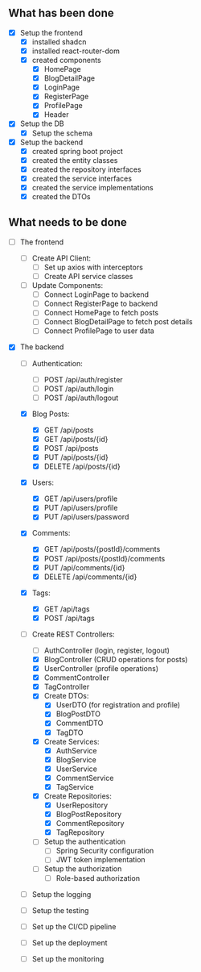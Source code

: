 ## What has been done

- [x] Setup the frontend
  - [x] installed shadcn
  - [x] installed react-router-dom
  - [x] created components
    - [x] HomePage
    - [x] BlogDetailPage
    - [x] LoginPage
    - [x] RegisterPage
    - [x] ProfilePage
    - [x] Header
- [x] Setup the DB
  - [x] Setup the schema
- [x] Setup the backend
  - [x] created spring boot project
  - [x] created the entity classes
  - [x] created the repository interfaces
  - [x] created the service interfaces
  - [x] created the service implementations
  - [x] created the DTOs

## What needs to be done

- [ ] The frontend

  - [ ] Create API Client:
    - [ ] Set up axios with interceptors
    - [ ] Create API service classes
  - [ ] Update Components:
    - [ ] Connect LoginPage to backend
    - [ ] Connect RegisterPage to backend
    - [ ] Connect HomePage to fetch posts
    - [ ] Connect BlogDetailPage to fetch post details
    - [ ] Connect ProfilePage to user data

- [x] The backend

  - [ ] Authentication:

    - [ ] POST /api/auth/register
    - [ ] POST /api/auth/login
    - [ ] POST /api/auth/logout

  - [x] Blog Posts:

    - [x] GET /api/posts
    - [x] GET /api/posts/{id}
    - [x] POST /api/posts
    - [x] PUT /api/posts/{id}
    - [x] DELETE /api/posts/{id}

  - [x] Users:

    - [x] GET /api/users/profile
    - [x] PUT /api/users/profile
    - [x] PUT /api/users/password

  - [x] Comments:

    - [x] GET /api/posts/{postId}/comments
    - [x] POST /api/posts/{postId}/comments
    - [x] PUT /api/comments/{id}
    - [x] DELETE /api/comments/{id}

  - [x] Tags:

    - [x] GET /api/tags
    - [x] POST /api/tags

  - [ ] Create REST Controllers:
    - [ ] AuthController (login, register, logout)
    - [x] BlogController (CRUD operations for posts)
    - [x] UserController (profile operations)
    - [x] CommentController
    - [x] TagController
    - [x] Create DTOs:
      - [x] UserDTO (for registration and profile)
      - [x] BlogPostDTO
      - [x] CommentDTO
      - [x] TagDTO
    - [x] Create Services:
      - [x] AuthService
      - [x] BlogService
      - [x] UserService
      - [x] CommentService
      - [x] TagService
    - [x] Create Repositories:
      - [x] UserRepository
      - [x] BlogPostRepository
      - [x] CommentRepository
      - [x] TagRepository
    - [ ] Setup the authentication
      - [ ] Spring Security configuration
      - [ ] JWT token implementation
    - [ ] Setup the authorization
      - [ ] Role-based authorization
  - [ ] Setup the logging
  - [ ] Setup the testing
  - [ ] Set up the CI/CD pipeline
  - [ ] Set up the deployment
  - [ ] Set up the monitoring
